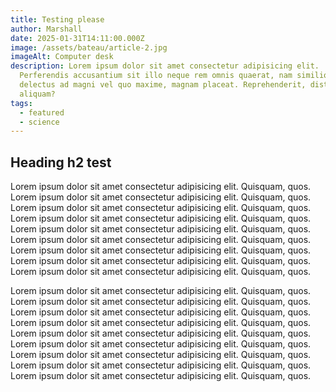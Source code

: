 ```yaml
---
title: Testing please
author: Marshall
date: 2025-01-31T14:11:00.000Z
image: /assets/bateau/article-2.jpg
imageAlt: Computer desk
description: Lorem ipsum dolor sit amet consectetur adipisicing elit.
  Perferendis accusantium sit illo neque rem omnis quaerat, nam similique vitae
  delectus ad magni vel quo maxime, magnam placeat. Reprehenderit, distinctio
  aliquam?
tags:
  - featured
  - science
---
```

## Heading h2 test

Lorem ipsum dolor sit amet consectetur adipisicing elit. Quisquam, quos. Lorem ipsum dolor sit amet consectetur adipisicing elit. Quisquam, quos. Lorem ipsum dolor sit amet consectetur adipisicing elit. Quisquam, quos. Lorem ipsum dolor sit amet consectetur adipisicing elit. Quisquam, quos. Lorem ipsum dolor sit amet consectetur adipisicing elit. Quisquam, quos. Lorem ipsum dolor sit amet consectetur adipisicing elit. Quisquam, quos. Lorem ipsum dolor sit amet consectetur adipisicing elit. Quisquam, quos. Lorem ipsum dolor sit amet consectetur adipisicing elit. Quisquam, quos. Lorem ipsum dolor sit amet consectetur adipisicing elit. Quisquam, quos. 

Lorem ipsum dolor sit amet consectetur adipisicing elit. Quisquam, quos. Lorem ipsum dolor sit amet consectetur adipisicing elit. Quisquam, quos. Lorem ipsum dolor sit amet consectetur adipisicing elit. Quisquam, quos. Lorem ipsum dolor sit amet consectetur adipisicing elit. Quisquam, quos. Lorem ipsum dolor sit amet consectetur adipisicing elit. Quisquam, quos. Lorem ipsum dolor sit amet consectetur adipisicing elit. Quisquam, quos. Lorem ipsum dolor sit amet consectetur adipisicing elit. Quisquam, quos. Lorem ipsum dolor sit amet consectetur adipisicing elit. Quisquam, quos. Lorem ipsum dolor sit amet consectetur adipisicing elit. Quisquam, quos.
